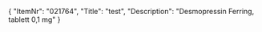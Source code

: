 {
  "ItemNr": "021764",
  "Title": "test",
  "Description": "Desmopressin Ferring, tablett 0,1 mg"
}
